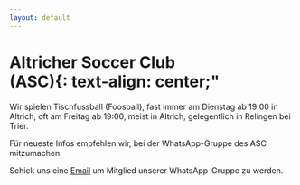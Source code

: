 ```yaml
---
layout: default
---
```


# Altricher Soccer Club<br>(ASC){: text-align: center;"

Wir spielen Tischfussball (Foosball), fast immer am Dienstag ab 19:00 in Altrich, oft am Freitag ab 19:00, meist in Altrich, gelegentlich in Relingen bei Trier.

Für neueste Infos empfehlen wir, bei der WhatsApp-Gruppe des ASC mitzumachen.

Schick uns eine <a href="mailto:info@altricher-soccerclub.de?subject=WhatsApp-Gruppe">Email</a> um Mitglied unserer WhatsApp-Gruppe zu werden.
